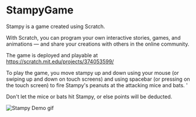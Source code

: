 # StampyGame

Stampy is a game created using Scratch.

With Scratch, you can program your own interactive stories, games, and animations — and share your creations with others in the online community.

The game is deployed and playable at https://scratch.mit.edu/projects/374053599/

To play the game, you move stampy up and down using your mouse (or swiping up and down on touch screens) and using spacebar (or pressing on the touch screen) to fire Stampy's peanuts at the attacking mice and bats. '

Don't let the mice or bats hit Stampy, or else points will be deducted. 

![Stampy Demo gif](https://github.com/dcashdallas/StampyGame/blob/master/stampy.gif?raw=true)

